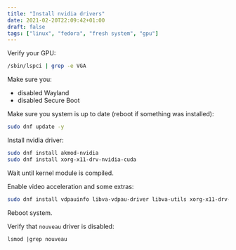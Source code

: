 ```yaml
---
title: "Install nvidia drivers"
date: 2021-02-20T22:09:42+01:00
draft: false
tags: ["linux", "fedora", "fresh system", "gpu"]
---
```


Verify your GPU:
```bash
/sbin/lspci | grep -e VGA
```

Make sure you:
 - disabled Wayland
 - disabled Secure Boot

Make sure you system is up to date (reboot if something was installed):
```bash
sudo dnf update -y
```

Install nvidia driver:
```bash
sudo dnf install akmod-nvidia
sudo dnf install xorg-x11-drv-nvidia-cuda
```

Wait until kernel module is compiled.

Enable video acceleration and some extras:
```bash
sudo dnf install vdpauinfo libva-vdpau-driver libva-utils xorg-x11-drv-nvidia-cuda-libs xorg-x11-drv-nvidia-cuda
```

Reboot system.

Verify that `nouveau` driver is disabled:
```
lsmod |grep nouveau
```
